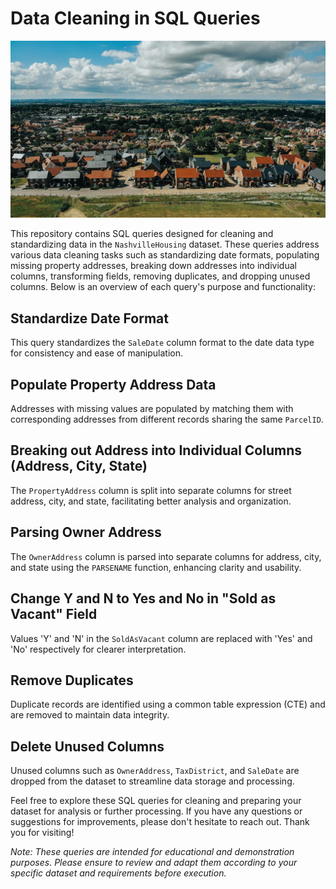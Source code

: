 # Data Cleaning in SQL Queries

![alt text](https://github.com/AGK89/PortfolioProjects/blob/main/Data%20Cleaning%20using%20SQL%20-%20Nashville%20Housing%20Data/Nashville_Housing_Data.jpg)

This repository contains SQL queries designed for cleaning and standardizing data in the `NashvilleHousing` dataset. These queries address various data cleaning tasks such as standardizing date formats, populating missing property addresses, breaking down addresses into individual columns, transforming fields, removing duplicates, and dropping unused columns. Below is an overview of each query's purpose and functionality:

## Standardize Date Format

This query standardizes the `SaleDate` column format to the date data type for consistency and ease of manipulation.

## Populate Property Address Data

Addresses with missing values are populated by matching them with corresponding addresses from different records sharing the same `ParcelID`.

## Breaking out Address into Individual Columns (Address, City, State)

The `PropertyAddress` column is split into separate columns for street address, city, and state, facilitating better analysis and organization.

## Parsing Owner Address

The `OwnerAddress` column is parsed into separate columns for address, city, and state using the `PARSENAME` function, enhancing clarity and usability.

## Change Y and N to Yes and No in "Sold as Vacant" Field

Values 'Y' and 'N' in the `SoldAsVacant` column are replaced with 'Yes' and 'No' respectively for clearer interpretation.

## Remove Duplicates

Duplicate records are identified using a common table expression (CTE) and are removed to maintain data integrity.

## Delete Unused Columns

Unused columns such as `OwnerAddress`, `TaxDistrict`, and `SaleDate` are dropped from the dataset to streamline data storage and processing.

Feel free to explore these SQL queries for cleaning and preparing your dataset for analysis or further processing. If you have any questions or suggestions for improvements, please don't hesitate to reach out. Thank you for visiting!

*Note: These queries are intended for educational and demonstration purposes. Please ensure to review and adapt them according to your specific dataset and requirements before execution.*
